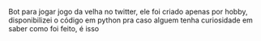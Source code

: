 Bot para jogar jogo da velha no twitter, ele foi criado apenas por hobby, disponibilizei o código em python pra caso alguem tenha curiosidade em saber como foi feito, é isso
